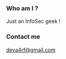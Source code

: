 

### Who am I ? 

Just an InfoSec geek !
### Contact me

[deva4rf@gmail.com](mailto:deva4rf@gmail.com)
